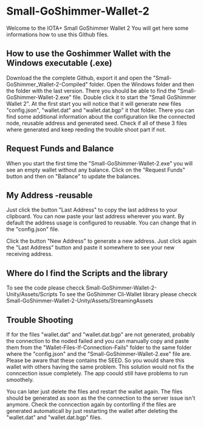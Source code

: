# Small-GoShimmer-Wallet-2

Welcome to the IOTA+ Small GoShimmer Wallet 2
You will get here some informations how to use this Github files.

## How to use the Goshimmer Wallet with the Windows executable (.exe)

Download the the complete Github, export it and open the "Small-GoShimmer_Wallet-2-Compiled" folder. 
Open the Windows folder and then the folder with the last version.
There you should be able to find the "Small-GoShimmer-Wallet-2.exe" file. 
Double click it to start the "Small GoShimmer Wallet 2".
At the first start you will notice that it will generate new files "config.json", "wallet.dat" and "wallet.dat.bgp" it that folder.
There you can find some additional information about the configuration like the connected node, reusable address and generated seed.
Check if all of these 3 files where generated and keep reeding the trouble shoot part if not.

## Request Funds and Balance

When you start the first time the "Small-GoShimmer-Wallet-2.exe" you will see an empty wallet without any balance. 
Click on the "Request Funds" button and then on "Balance" to update the balances.

## My Address -reusable

Just click the button "Last Address" to copy the last address to your clipboard. You can now paste your last address wherever you want. 
By default the address usage is configured to reusable. You can change that in the "config.json" file.

Click the button "New Address" to generate a new address. Just click again the "Last Address" button and paste it somewhere to see your new receiving address.

## Where do I find the Scripts and the library

To see the code please checck Small-GoShimmer-Wallet-2-Unity/Assets/Scripts
To see the GoShimmer Cli-Wallet library please checck Small-GoShimmer-Wallet-2-Unity/Assets/StreamingAssets


## Trouble Shooting

If for the files "wallet.dat" and "wallet.dat.bgp" are not generated, probably the connection to the noded failed and you can manually copy and paste them from the "Wallet-Files-If-Connection-Fails" folder to the same folder where the "config.json" and the "Small-GoShimmer-Wallet-2.exe" file are. Please be aware that these contains the SEED. So you would share this wallet with others having the same problem. This solution would not fix the conncection issue completely. The app coould still have problems to run smoothely.

You can later just delete the files and restart the wallet again. The files should be generated as soon as the the connection to the server issue isn't anymore.
Check the conncection again by contorlling if the files are generated automaticall by just restarting the wallet after deleting the "wallet.dat" and "wallet.dat.bgp" files.
